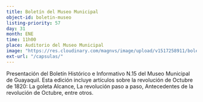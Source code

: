 ```yaml
---
title: Boletín del Museo Municipal
object-id: boletin-museo
listing-priority: 57
day: 31
month: ENE
time: 11h00
place: Auditorio del Museo Municipal
image: "https://res.cloudinary.com/magnvs/image/upload/v1517258911/boletin15_pi7rot.jpg"
ext-url: "/capsulas/"
---
```

Presentación del Boletín Histórico e Informativo N.15 del Museo Municipal de Guayaquil. Esta edición incluye artículos sobre la revolución de Octubre de 1820: La goleta Alcance, La revolución paso a paso, Antecedentes de la revolución de Octubre, entre otros.
